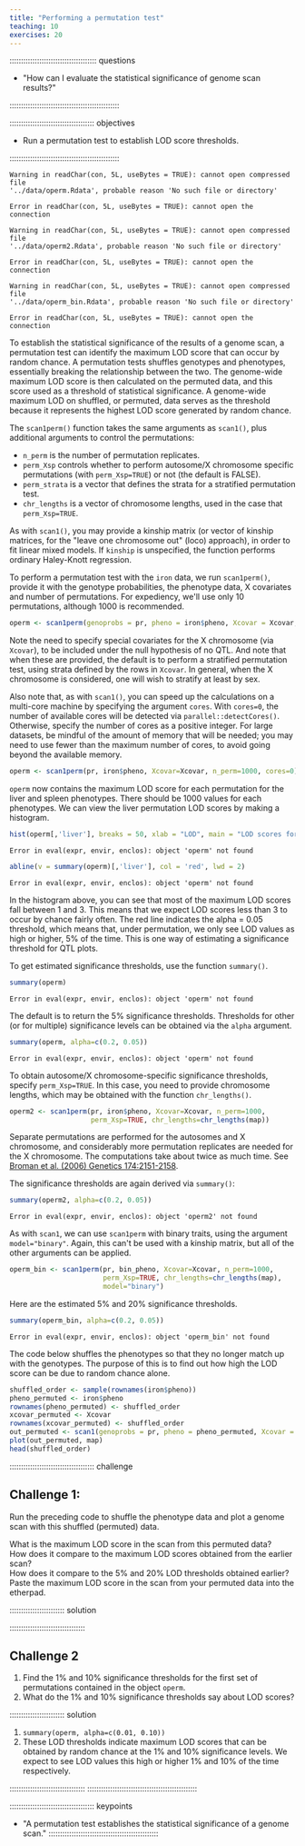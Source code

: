 ```yaml
---
title: "Performing a permutation test"
teaching: 10
exercises: 20
---
```


:::::::::::::::::::::::::::::::::::::: questions 

- "How can I evaluate the statistical significance of genome scan results?"

::::::::::::::::::::::::::::::::::::::::::::::::

::::::::::::::::::::::::::::::::::::: objectives

- Run a permutation test to establish LOD score thresholds.

::::::::::::::::::::::::::::::::::::::::::::::::



``` warning
Warning in readChar(con, 5L, useBytes = TRUE): cannot open compressed file
'../data/operm.Rdata', probable reason 'No such file or directory'
```

``` error
Error in readChar(con, 5L, useBytes = TRUE): cannot open the connection
```

``` warning
Warning in readChar(con, 5L, useBytes = TRUE): cannot open compressed file
'../data/operm2.Rdata', probable reason 'No such file or directory'
```

``` error
Error in readChar(con, 5L, useBytes = TRUE): cannot open the connection
```

``` warning
Warning in readChar(con, 5L, useBytes = TRUE): cannot open compressed file
'../data/operm_bin.Rdata', probable reason 'No such file or directory'
```

``` error
Error in readChar(con, 5L, useBytes = TRUE): cannot open the connection
```

To establish the statistical significance of the results of a genome scan, a 
permutation test can identify the maximum LOD score that can occur by random 
chance. A permutation tests shuffles genotypes and phenotypes, essentially 
breaking the relationship between the two. The genome-wide maximum LOD score is 
then calculated on the permuted data, and this score used as a threshold of 
statistical significance. A genome-wide maximum LOD on shuffled, or permuted, 
data serves as the threshold because it represents the highest LOD score 
generated by random chance. 

The `scan1perm()` function takes the same arguments as `scan1()`, plus 
additional arguments to control the permutations:

- `n_perm` is the number of permutation replicates.
- `perm_Xsp` controls whether to perform autosome/X chromosome specific 
permutations (with `perm_Xsp=TRUE`) or not (the default is FALSE).
- `perm_strata` is a vector that defines the strata for a stratified permutation 
test.
- `chr_lengths` is a vector of chromosome lengths, used in the case that 
`perm_Xsp=TRUE`.

As with `scan1()`, you may provide a kinship matrix (or vector of kinship 
matrices, for the "leave one chromosome out" (loco) approach), in order to fit 
linear mixed models. If `kinship` is unspecified, the function performs ordinary 
Haley-Knott regression.

To perform a permutation test with the `iron` data, we run `scan1perm()`, 
provide it with the genotype probabilities, the phenotype data, X covariates and 
number of permutations. For expediency, we'll use only 10 permutations, although 
1000 is recommended.


``` r
operm <- scan1perm(genoprobs = pr, pheno = iron$pheno, Xcovar = Xcovar, n_perm = 1000) # replace 1000 with 10 for expediency
```

Note the need to specify special covariates for the X chromosome (via `Xcovar`), 
to be included under the null hypothesis of no QTL. And note that when these are 
provided, the default is to perform a stratified permutation test, using strata 
defined by the rows in
`Xcovar`. In general, when the X chromosome is considered, one will wish to 
stratify at least by sex.

Also note that, as with `scan1()`, you can speed up the calculations on a 
multi-core machine by specifying the argument `cores`. With `cores=0`, the 
number of available cores will be detected via `parallel::detectCores()`. 
Otherwise, specify the number of cores as a positive integer. For large 
datasets, be mindful of the amount of memory that will be needed; you may need 
to use fewer than the maximum number of cores, to avoid going beyond the 
available memory.


``` r
operm <- scan1perm(pr, iron$pheno, Xcovar=Xcovar, n_perm=1000, cores=0)
```

`operm` now contains the maximum LOD score for each permutation for the liver 
and spleen phenotypes. There should be 1000 values for each phenotypes. We can 
view the liver permutation LOD scores by making a histogram.


``` r
hist(operm[,'liver'], breaks = 50, xlab = "LOD", main = "LOD scores for liver scan with threshold in red")
```

``` error
Error in eval(expr, envir, enclos): object 'operm' not found
```

``` r
abline(v = summary(operm)[,'liver'], col = 'red', lwd = 2)
```

``` error
Error in eval(expr, envir, enclos): object 'operm' not found
```

In the histogram above, you can see that most of the maximum LOD scores fall 
between 1 and 3. This means that we expect LOD scores less than 3 to occur by 
chance fairly often. The red line indicates the alpha = 0.05 threshold, which 
means that, under permutation, we only see LOD values as high or higher, 5% of 
the time. This is one way of estimating a significance threshold for QTL plots.

To get estimated significance thresholds, use the function `summary()`.


``` r
summary(operm)
```

``` error
Error in eval(expr, envir, enclos): object 'operm' not found
```

The default is to return the 5% significance thresholds. Thresholds for other 
(or for multiple) significance levels can be obtained via the `alpha` argument.


``` r
summary(operm, alpha=c(0.2, 0.05))
```

``` error
Error in eval(expr, envir, enclos): object 'operm' not found
```

To obtain autosome/X chromosome-specific significance thresholds, specify 
`perm_Xsp=TRUE`. In this case, you need to provide chromosome lengths, which may 
be obtained with the function `chr_lengths()`.


``` r
operm2 <- scan1perm(pr, iron$pheno, Xcovar=Xcovar, n_perm=1000,
                    perm_Xsp=TRUE, chr_lengths=chr_lengths(map))
```

Separate permutations are performed for the autosomes and X chromosome, and 
considerably more permutation replicates are needed for the X chromosome. The 
computations take about twice as much time.
See [Broman et al. (2006) Genetics
174:2151-2158](https://www.ncbi.nlm.nih.gov/pubmed/17028340).

The significance thresholds are again derived via `summary()`:


``` r
summary(operm2, alpha=c(0.2, 0.05))
```

``` error
Error in eval(expr, envir, enclos): object 'operm2' not found
```

As with `scan1`, we can use `scan1perm` with binary traits, using the argument 
`model="binary"`. Again, this can't be used with a kinship matrix, but all of 
the other arguments can be applied.


``` r
operm_bin <- scan1perm(pr, bin_pheno, Xcovar=Xcovar, n_perm=1000, 
                       perm_Xsp=TRUE, chr_lengths=chr_lengths(map),
                       model="binary")
```

Here are the estimated 5% and 20% significance thresholds.


``` r
summary(operm_bin, alpha=c(0.2, 0.05))
```

``` error
Error in eval(expr, envir, enclos): object 'operm_bin' not found
```

The code below shuffles the phenotypes so that they no longer match up with the 
genotypes. The purpose of this is to find out how high the LOD score can be due 
to random chance alone.


``` r
shuffled_order <- sample(rownames(iron$pheno))
pheno_permuted <- iron$pheno
rownames(pheno_permuted) <- shuffled_order
xcovar_permuted <- Xcovar
rownames(xcovar_permuted) <- shuffled_order
out_permuted <- scan1(genoprobs = pr, pheno = pheno_permuted, Xcovar = xcovar_permuted)
plot(out_permuted, map)
head(shuffled_order)
```

::::::::::::::::::::::::::::::::::::: challenge 

## Challenge 1:

Run the preceding code to shuffle the phenotype data and plot a genome scan with 
this shuffled (permuted) data.  

What is the maximum LOD score in the scan from this permuted data?  
How does it compare to the maximum LOD scores obtained from the earlier scan?  
How does it compare to the 5% and 20% LOD thresholds obtained earlier?  
Paste the maximum LOD score in the scan from your permuted data into the 
etherpad.

:::::::::::::::::::::::: solution 


:::::::::::::::::::::::::::::::::


## Challenge 2

1) Find the 1% and 10% significance thresholds for the first set of 
permutations contained in the object `operm`.  
2) What do the 1% and 10% significance thresholds say about LOD scores?
 
:::::::::::::::::::::::: solution 

1) `summary(operm, alpha=c(0.01, 0.10))`  
2) These LOD thresholds indicate maximum LOD scores that can be obtained by 
random chance at the 1% and 10% significance levels. We expect to see LOD values 
this high or higher 1% and 10% of the time respectively.

:::::::::::::::::::::::::::::::::
::::::::::::::::::::::::::::::::::::::::::::::::


::::::::::::::::::::::::::::::::::::: keypoints 

- "A permutation test establishes the statistical  significance of a genome 
scan."
::::::::::::::::::::::::::::::::::::::::::::::::
